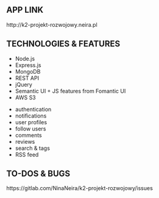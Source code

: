 <h2>APP LINK</h2>
http://k2-projekt-rozwojowy.neira.pl
<h2>TECHNOLOGIES & FEATURES</h2>
<ul>
<li>Node.js</li>
<li>Express.js</li>
<li>MongoDB</li>
<li>REST API</li>
<li>jQuery</li>
<li>Semantic UI + JS features from Fomantic UI</li>
<li>AWS S3</li>
</ul>
<ul>
<li>authentication</li>
<li>notifications</li>
<li>user profiles</li>
<li>follow users</li>
<li>comments</li>
<li>reviews</li>
<li>search & tags</li>
<li>RSS feed</li>
</ul>
<h2>TO-DOS & BUGS</h2>
https://gitlab.com/NinaNeira/k2-projekt-rozwojowy/issues